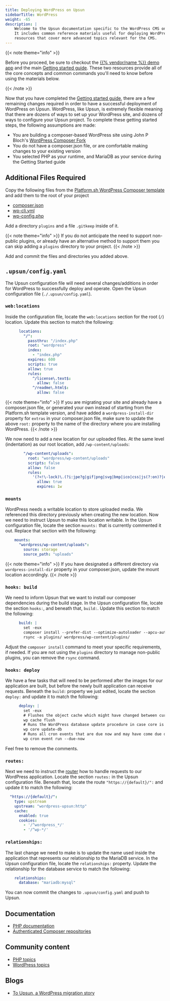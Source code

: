 ```yaml
---
title: Deploying WordPress on Upsun
sidebarTitle: WordPress
weight: -65
description: |
    Welcome to the Upsun documentation specific to the WordPress CMS on Upsun.
    It includes common reference materials useful for deploying WordPress, but also external community and blog
    resources that cover more advanced topics relevant for the CMS.
---
```



{{< note theme="info" >}}

Before you proceed, be sure to checkout the [{{% vendor/name %}} demo app](https://console.upsun.com/projects/create-project)
and the main [Getting started guide](/get-started/here/_index.md). These two resources provide all of the core concepts
and common commands you'll need to know before using the materials below.

{{< /note >}}

Now that you have completed the [Getting started guide](/get-started/here/_index.md), there are a few remaining changes
required in order to have a successful deployment of WordPress on Upsun. WordPress, like Upsun, is extremely flexible
meaning that there are dozens of ways to set up your WordPress site, and dozens of ways to configure your Upsun project.
To complete these getting started steps, the following assumptions are made:
* You are building a composer-based WordPress site using John P Bloch's [WordPress Composer Fork](https://github.com/johnpbloch/wordpress)
* You do not have a composer.json file, or are comfortable making changes to your existing version
* You selected PHP as your runtime, and MariaDB as your service during the Getting Started guide

## Additional Files Required
Copy the following files from the [Platform.sh WordPress Composer template](https://github.com/platformsh-templates/wordpress-composer/)
and add them to the root of your project
* [composer.json](https://raw.githubusercontent.com/platformsh-templates/wordpress-composer/61da65da21039b280b588642cd329a2eb253e472/composer.json)
* [wp-cli.yml](https://github.com/platformsh-templates/wordpress-composer/blob/61da65da21039b280b588642cd329a2eb253e472/wp-cli.yml)
* [wp-config.php](https://github.com/platformsh-templates/wordpress-composer/blob/61da65da21039b280b588642cd329a2eb253e472/wp-config.php)

Add a directory `plugins` and a file `.gitkeep` inside of it.

{{< note theme="info" >}}
If you do not anticipate the need to support non-public plugins, or already have an alternative method to support them
you can skip adding a `plugins` directory to your project.
{{< /note >}}

Add and commit the files and directories you added above.

## `.upsun/config.yaml`
The Upsun configuration file will need several changes/additions in order for WordPress to successfully deploy and
operate. Open the Upsun configuration file (`./.upsun/config.yaml`).

### `web:locations`
Inside the configuration file, locate the `web:locations` section for the root (`/`) location. Update this section to
match the following:
```yaml
      locations:
        "/":
          passthru: "/index.php"
          root: "wordpress"
          index:
            - "index.php"
          expires: 600
          scripts: true
          allow: true
          rules:
            ^/license\.text$:
              allow: false
            ^/readme\.html$:
              allow: false
```

{{< note theme="info" >}}
If you are migrating your site and already have a composer.json file, or generated your own instead of starting from
the Platform.sh template version, and have added a `wordpress-install-dir` property for `extras` in your composer.json
file, make sure to update the above `root:` property to the name of the directory where you are installing WordPress.
{{< /note >}}

We now need to add a new location for our uploaded files. At the same level (indentation) as our root location, add
`/wp-content/uploads`:
```yaml
        "/wp-content/uploads":
          root: "wordpress/wp-content/uploads"
          scripts: false
          allow: false
          rules:
            '(?<!\-lock)\.(?i:jpe?g|gif|png|svg|bmp|ico|css|js(?:on)?|eot|ttf|woff|woff2|pdf|docx?|xlsx?|pp[st]x?|psd|odt|key|mp[2-5g]|m4[av]|og[gv]|wav|mov|wm[av]|avi|3g[p2])$':
              allow: true
              expires: 1w
```
### `mounts`
WordPress needs a writable location to store uploaded media. We referenced this directory previously when creating the
new location. Now we need to instruct Upsun to make this location writable. In the Upsun configuration file, locate the
section `mounts:` that is currently commented it out. Replace that section with the following:
```yaml
    mounts:
      "wordpress/wp-content/uploads":
        source: storage
        source_path: "uploads"
```
{{< note theme="info" >}}
If you have designated a different directory via `wordpress-install-dir` property in your composer.json, update the
mount location accordingly.
{{< /note >}}

### `hooks: build`
We need to inform Upsun that we want to install our composer dependencies during the build stage. In the Upsun
configuration file, locate the section `hooks:`, and beneath that, `build:`. Update this section to match the following:
```yaml
      build: |
        set -eux
        composer install --prefer-dist --optimize-autoloader --apcu-autoloader --no-progress --no-ansi --no-interaction
        rsync -a plugins/ wordpress/wp-content/plugins/
```
Adjust the `composer install` command to meet your specific requirements, if needed. If you are not using the `plugins`
 directory to manage non-public plugins, you can remove the `rsync` command.

### `hooks: deploy`
We have a few tasks that will need to be performed after the images for our application are built, but before the newly
built application can receive requests. Beneath the `build:` property we just edited, locate the section `deploy:` and update it
to match the following:
```yaml
      deploy: |
        set -eux
        # Flushes the object cache which might have changed between current production and newly deployed changes
        wp cache flush
        # Runs the WordPress database update procedure in case core is being updated with the newly deployed changes
        wp core update-db
        # Runs all cron events that are due now and may have come due during the build+deploy procedure
        wp cron event run --due-now
```
Feel free to remove the comments.

### `routes:`
Next we need to instruct the [router](learn/overview/structure.md#router) how to handle requests to our WordPress
application. Locate the section `routes:` in the Upsun configuration file. Beneath that, locate the route
`"https://{default}/":` and update it to match the following:
```yaml
  "https://{default}/":
    type: upstream
    upstream: "wordpress-upsun:http"
    cache:
      enabled: true
      cookies:
        - '/^wordpress_*/'
        - '/^wp-*/'
```

### `relationships:`
The last change we need to make is to update the name used inside the application that represents our relationship to
the MariaDB service. In the Upsun configuration file, locate the `relationships:` property. Update the relationship for
 the database service to match the following:
```yaml
    relationships:
      database: "mariadb:mysql"
```

You can now commit the changes to `.upsun/config.yaml` and push to Upsun.


## Documentation

- [PHP documentation](/languages/php/)
- [Authenticated Composer repositories](/languages/php/composer-auth.md)

## Community content

- [PHP topics](https://support.platform.sh/hc/en-us/search?utf8=%E2%9C%93&query=php)
- [WordPress topics](https://support.platform.sh/hc/en-us/search?utf8=%E2%9C%93&query=wordpress)

## Blogs

- [To Upsun, a WordPress migration story](https://upsun.com/blog/to-upsun-a-wordpress-migration-story/)

<!-- ## Video -->
